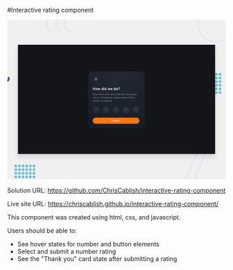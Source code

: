 #Interactive rating component

![Design preview for the Interactive rating component coding challenge](./design/desktop-preview.jpg)

Solution URL: https://github.com/ChrisCablish/interactive-rating-component

Live site URL: https://chriscablish.github.io/interactive-rating-component/

This component was created using html, css, and javascript. 

Users should be able to:

- See hover states for number and button elements
- Select and submit a number rating
- See the "Thank you" card state after submitting a rating
